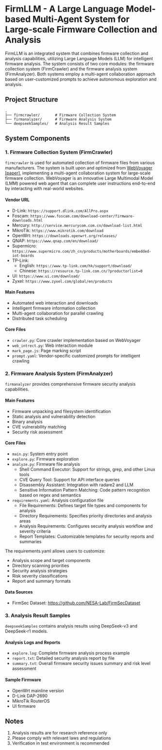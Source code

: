 # FirmLLM - A Large Language Model-based Multi-Agent System for Large-scale Firmware Collection and Analysis

FirmLLM is an integrated system that combines firmware collection and analysis capabilities, utilizing Large Language Models (LLM) for intelligent firmware analysis. The system consists of two core modules: the firmware collection system (FirmCrawler) and the firmware analysis system (FirmAnalyzer). Both systems employ a multi-agent collaboration approach based on user-customized prompts to achieve autonomous exploration and analysis.


## Project Structure

```
.
├── firmcrawler/       # Firmware Collection System
├── firmanalyzer/      # Firmware Analysis System
└── deepseekSamples/   # Analysis Result Samples
```

## System Components

### 1. Firmware Collection System (FirmCrawler)

`firmcrawler` is used for automated collection of firmware files from various manufacturers. The system is built upon and optimized from [WebVoyager](https://langchain-ai.github.io/langgraph/tutorials/web-navigation/web_voyager/) [[paper]](https://arxiv.org/abs/2401.13919), implementing a multi-agent collaboration system for large-scale firmware collection. WebVoyager is an innovative Large Multimodal Model (LMM) powered web agent that can complete user instructions end-to-end by interacting with real-world websites.

#### Vendor URL
- D-Link: `https://support.dlink.com/AllPro.aspx`
- Foscam: `https://www.foscam.com/download-center/firmware-downloads.html`
- Mercury: `http://service.mercurycom.com.cn/download-list.html`
- MikroTik: `https://www.mikrotik.com/download`
- OpenWrt: `https://downloads.openwrt.org/releases/`
- QNAP: `https://www.qnap.com/en/download/`
- Supermicro: `https://www.supermicro.com/zh_cn/products/motherboards/embedded-iot-boards`
- TP-Link:
  - English: `https://www.tp-link.com/hk/support/download/`
  - Chinese: `https://resource.tp-link.com.cn/?productorlist=0`
- UI: `https://www.ui.com/download/`
- Zyxel: `https://www.zyxel.com/global/en/products`

#### Main Features
- Automated web interaction and downloads
- Intelligent firmware information collection
- Multi-agent collaboration for parallel crawling
- Distributed task scheduling

#### Core Files
- `crawler.py`: Core crawler implementation based on WebVoyager
- `web_intrect.py`: Web interaction module
- `mark_page.js`: Page marking script
- `prompt.yaml`: Vendor-specific customized prompts for intelligent crawling

### 2. Firmware Analysis System (FirmAnalyzer)

`firmanalyzer` provides comprehensive firmware security analysis capabilities.

#### Main Features
- Firmware unpacking and filesystem identification
- Static analysis and vulnerability detection
- Binary analysis
- CVE vulnerability matching
- Security risk assessment

#### Core Files
- `main.py`: System entry point
- `explore.py`: Firmware exploration
- `analyze.py`: Firmware file analysis
  - Shell Command Executor: Support for strings, grep, and other Linux tools
  - CVE Query Tool: Support for API interface queries
  - Disassembly Assistant: Integration with radare2 and LLM
  - Sensitive Information Pattern Matching: Code pattern recognition based on regex and semantics
- `requirements.yaml`: Analysis configuration file
  - File Requirements: Defines target file types and components for analysis
  - Directory Requirements: Specifies priority directories and analysis areas
  - Analysis Requirements: Configures security analysis workflow and severity criteria
  - Report Templates: Customizable templates for security reports and summaries

The requirements.yaml allows users to customize:
- Analysis scope and target components
- Directory scanning priorities
- Security analysis strategies
- Risk severity classifications
- Report and summary formats

#### Data Sources
- FirmSec Dataset: https://github.com/NESA-Lab/FirmSecDataset

### 3. Analysis Result Samples

`deepseekSamples` contains analysis results using DeepSeek-v3 and DeepSeek-r1 models.

#### Analysis Logs and Reports
- `explore.log`: Complete firmware analysis process example
- `report.txt`: Detailed security analysis report by file
- `summary.txt`: Overall firmware security issues summary and risk level assessment

#### Sample Firmware
- OpenWrt mainline version
- D-Link DAP-2690
- MikroTik RouterOS
- UI firmware

## Notes

1. Analysis results are for research reference only
2. Please comply with relevant laws and regulations
3. Verification in test environment is recommended
